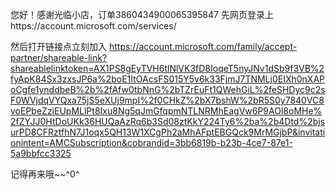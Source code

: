 您好！感谢光临小店，订单3860434900065395847
先网页登录上https://account.microsoft.com/services/

然后打开链接点立刻加入
https://account.microsoft.com/family/accept-partner/shareable-link?shareablelinktoken=AX1PS8gEyTVH6tlNlVK3fD8IoqeT5nyJNv1dSb9f3VB%2fyApK84Sx3zxsJP6a%2boE1ItOAcsFS015Y5v6k33FjmJ7TNMLj0EIXh0nXAPoCgfe1ynddbeB%2b%2fAfw0tbNnG%2bTZrEuFt1QWehGiL%2feSHDyc9c2sF0WVjdqVYQxa75jS5eXUj9mpI%2f0CHkZ%2bX7bshW%2bR5S0y7840VC8voEPbeZziEUpMLlPt8Ixu8Ng5qJmGfqpmNTLNRMhEagVw6P9AOl8oMHe%2fZYJJ0HtDoUKk36HUQaAzRq6b3Sd08ztKkY224Ty6%2ba%2b4Dtd%2bjsurPD8CFRztfhN7J1oqx5QH13W1XCgPh2aMhAFptEBGQck9MrMGjbP&invitationintent=AMCSubscription&cobrandid=3bb6819b-b23b-4ce7-87e1-5a9bbfcc3325


记得再来哦~~^0^